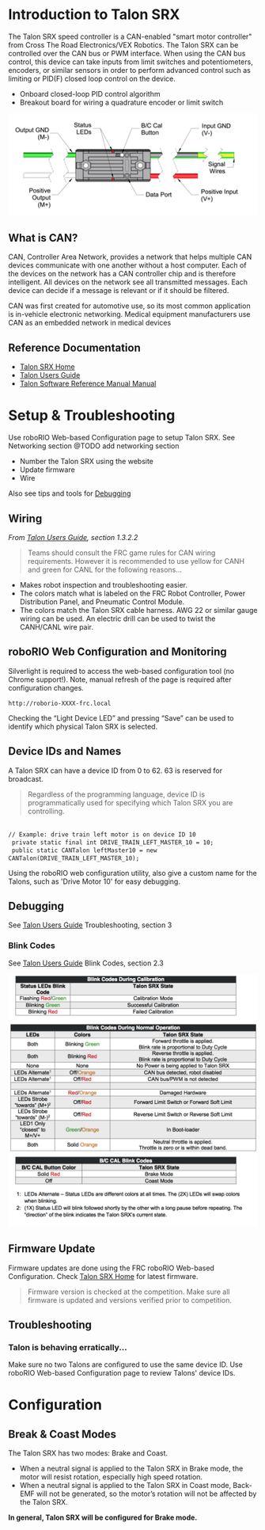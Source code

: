 
# Introduction to Talon SRX
The Talon SRX speed controller is a CAN-enabled "smart motor controller" from Cross The Road Electronics/VEX Robotics. The Talon SRX can be controlled over the CAN bus or PWM interface. When using the CAN bus control, this device can take inputs from limit switches and potentiometers, encoders, or similar sensors in order to perform advanced control such as limiting or PID(F) closed loop control on the device.
- Onboard closed-loop PID control algorithm
- Breakout board for wiring a quadrature encoder or limit switch

![Talon SRX](talon_srx.png)

## What is CAN?
CAN, Controller Area Network, provides a network that helps multiple CAN devices communicate with one another without a host computer. Each of the devices on the network has a CAN controller chip and is therefore intelligent. All devices on the network see all transmitted messages. Each device can decide if a message is relevant or if it should be filtered.

CAN was first created for automotive use, so its most common application is in-vehicle electronic networking. Medical equipment manufacturers use CAN as an embedded network in medical devices
## Reference Documentation
- [Talon SRX Home](http://www.ctr-electronics.com/talon-srx.html#product_tabs_technical_resources)
- [Talon Users Guide](http://www.ctr-electronics.com/Talon%20SRX%20User's%20Guide.pdf)
- [Talon Software Reference Manual Manual](http://www.ctr-electronics.com/Talon%20SRX%20Software%20Reference%20Manual.pdf)

# Setup & Troubleshooting
Use roboRIO Web-based Configuration page to setup Talon SRX. See Networking section @TODO add networking section

- Number the Talon SRX using the website
- Update firmware
- Wire

Also see tips and tools for [Debugging](#debugging)
## Wiring
_From [Talon Users Guide](http://www.ctr-electronics.com/Talon%20SRX%20User's%20Guide.pdf), section 1.3.2.2_

>Teams should consult the FRC game rules for CAN wiring requirements. However it is recommended to use yellow for CANH and green for CANL for the following reasons...
- Makes robot inspection and troubleshooting easier.
- The colors match what is labeled on the FRC Robot Controller, Power Distribution Panel, and Pneumatic Control Module.
- The colors match the Talon SRX cable harness.
AWG 22 or similar gauge wiring can be used. An electric drill can be used to twist the CANH/CANL wire pair.

## roboRIO Web Configuration and Monitoring
Silverlight is required to access the web-based configuration tool (no Chrome support!). Note, manual refresh of the page is required after configuration changes.
<pre><code>http://roborio-XXXX-frc.local</code></pre>
Checking the “Light Device LED” and pressing “Save” can be used to identify which physical Talon SRX is selected.

## Device IDs and Names
A Talon SRX can have a device ID from 0 to 62. 63 is reserved for broadcast.
> Regardless of the programming language, device ID is programmatically used for specifying which Talon SRX you are  controlling.
<pre><code>
// Example: drive train left motor is on device ID 10
 private static final int DRIVE_TRAIN_LEFT_MASTER_10 = 10;
 public static CANTalon leftMaster10 = new CANTalon(DRIVE_TRAIN_LEFT_MASTER_10);
</code></pre>

Using the roboRIO web configuration utility, also give a custom name for the Talons, such as 'Drive Motor 10' for easy debugging.

## Debugging
See [Talon Users Guide](http://www.ctr-electronics.com/Talon%20SRX%20User's%20Guide.pdf) Troubleshooting, section 3

### Blink Codes
See [Talon Users Guide](http://www.ctr-electronics.com/Talon%20SRX%20User's%20Guide.pdf) Blink Codes, section 2.3

![Talon SRX Blink Codes](blink_codes.png)

## Firmware Update
Firmware updates are done using the FRC roboRIO Web-based Configuration. Check [Talon SRX Home](http://www.ctr-electronics.com/talon-srx.html#product_tabs_technical_resources) for latest firmware.
> Firmware version is checked at the competition. Make sure all firmware is updated and versions verified prior to competition.

## Troubleshooting
### Talon is behaving erratically...
Make sure no two Talons are configured to use the same device ID. Use roboRIO Web-based Configuration page to review Talons' device IDs.

# Configuration
## Break & Coast Modes
The Talon SRX has two modes: Brake and Coast.
- When a neutral signal is applied to the Talon SRX in Brake mode, the motor will resist rotation, especially high speed rotation.
- When a neutral signal is applied to the Talon SRX in Coast mode, Back-EMF will not be generated, so the motor’s rotation will not be affected by the Talon SRX.

**In general, Talon SRX will be configured for Brake mode.**
